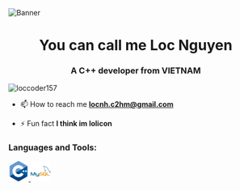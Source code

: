 <img src="https://img.freepik.com/free-photo/3d-render-tree-landscape-against-night-sky_1048-5698.jpg?t=st=1745411957~exp=1745415557~hmac=a9d995f2663258913e75824ec6d6355a39ebd5de7bd955092a3d485e2ffb1a6f&w=1380" alt="Banner" style="width:80%;">
<h1 align="center">You can call me Loc Nguyen</h1>
<h3 align="center">A C++ developer from VIETNAM</h3>

<p align="left"> <img src="https://komarev.com/ghpvc/?username=loccoder157&label=Profile%20views&color=0e75b6&style=flat" alt="loccoder157" /> </p>

- 📫 How to reach me **locnh.c2hm@gmail.com**

- ⚡ Fun fact **I think im lolicon**

<h3 align="left">Languages and Tools:</h3>
<p align="left"> <a href="https://www.w3schools.com/cpp/" target="_blank" rel="noreferrer"> <img src="https://raw.githubusercontent.com/devicons/devicon/master/icons/cplusplus/cplusplus-original.svg" alt="cplusplus" width="40" height="40"/> </a> <a href="https://www.mysql.com/" target="_blank" rel="noreferrer"> <img src="https://raw.githubusercontent.com/devicons/devicon/master/icons/mysql/mysql-original-wordmark.svg" alt="mysql" width="40" height="40"/> </a> </p>
